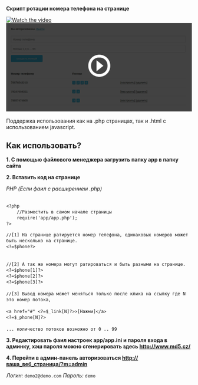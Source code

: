 
**Скрипт ротации номера телефона на странице**

[![Watch the video](https://github.com/profidela/elementary/blob/rotate/app/assets/img/preview.jpg)](https://youtu.be/11nF4psW77g)
![Alt text](app/assets/img/preview.jpg?raw=true "Title")

Поддержка использования как на .php страницах, так и .html c использованием javascript.

## Как использовать?

__1. C помощью файлового менеджера загрузить папку app в папку сайта__

__2. Вставить код на странице__

*PHP (Если фаил с расширением .php)*
```

<?php 
    //Разместить в самом начале страницы
    require('app/app.php'); 
?>
```
```
//[1] На странице ратируется номер телефона, одинаковых номеров может быть несколько на странице.
<?=$phone?>


//[2] А так же номера могут ратироваться и быть разными на странице.
<?=$phone[1]?>
<?=$phone[2]?>
<?=$phone[3]?>

//[3] Вывод номера может меняться только поcле клика на cсылку где N это номер потока,

<a href="#" <?=$_link[N]?>>[Нажми]</a> 
<?=$_phone[N]?>

... количество потоков возможно от 0 .. 99

```

__3. Редактировать фаил настроек app/app.ini и пароля входа в админку, хэш пароля можно сгенерировать здесь http://www.md5.cz/__

__4. Перейти в админ-панель авторизоваться  [http://ваша_веб_страница/?m=admin](http://ваш-сайт/ваша-страница/?m=admin)__

*Логин:* ``` demo2@demo.com ```
*Пароль:* ``` demo ```